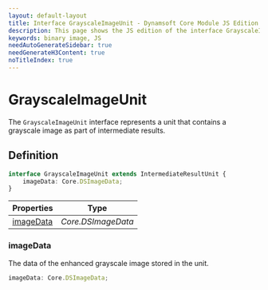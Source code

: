 ```yaml
---
layout: default-layout
title: Interface GrayscaleImageUnit - Dynamsoft Core Module JS Edition API Reference
description: This page shows the JS edition of the interface GrayscaleImageUnit in Dynamsoft Core Module.
keywords: binary image, JS
needAutoGenerateSidebar: true
needGenerateH3Content: true
noTitleIndex: true
---
```


# GrayscaleImageUnit

The `GrayscaleImageUnit` interface represents a unit that contains a grayscale image as part of intermediate results.

## Definition

```typescript
interface GrayscaleImageUnit extends IntermediateResultUnit {
    imageData: Core.DSImageData;
}
```

| Properties               | Type |
|----------------------|-------------|
| [imageData](#imagedata) | *Core.DSImageData* |

### imageData

The data of the enhanced grayscale image stored in the unit.

```typescript
imageData: Core.DSImageData;
```